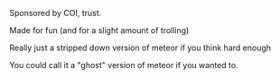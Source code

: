 Sponsored by COI, trust.

Made for fun (and for a slight amount of trolling)

Really just a stripped down version of meteor if you think hard enough

You could call it a "ghost" version of meteor if you wanted to.
